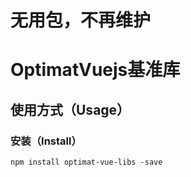 # 无用包，不再维护
# OptimatVuejs基准库
## 使用方式（Usage）
### 安装（Install）
``
npm install optimat-vue-libs -save
``
